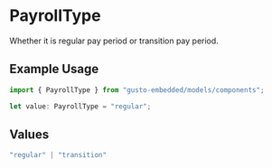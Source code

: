 # PayrollType

Whether it is regular pay period or transition pay period.

## Example Usage

```typescript
import { PayrollType } from "gusto-embedded/models/components";

let value: PayrollType = "regular";
```

## Values

```typescript
"regular" | "transition"
```